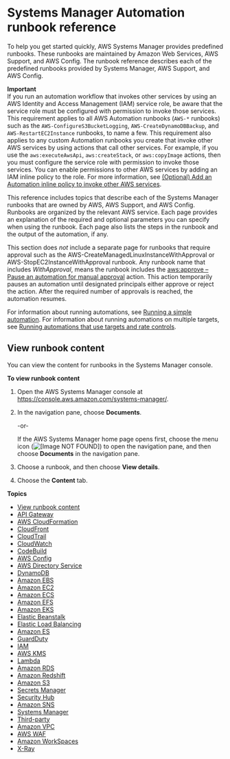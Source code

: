 # Systems Manager Automation runbook reference<a name="automation-documents-reference"></a>

To help you get started quickly, AWS Systems Manager provides predefined runbooks\. These runbooks are maintained by Amazon Web Services, AWS Support, and AWS Config\. The runbook reference describes each of the predefined runbooks provided by Systems Manager, AWS Support, and AWS Config\.

**Important**  
If you run an automation workflow that invokes other services by using an AWS Identity and Access Management \(IAM\) service role, be aware that the service role must be configured with permission to invoke those services\. This requirement applies to all AWS Automation runbooks \(`AWS-*` runbooks\) such as the `AWS-ConfigureS3BucketLogging`, `AWS-CreateDynamoDBBackup`, and `AWS-RestartEC2Instance` runbooks, to name a few\. This requirement also applies to any custom Automation runbooks you create that invoke other AWS services by using actions that call other services\. For example, if you use the `aws:executeAwsApi`, `aws:createStack`, or `aws:copyImage` actions, then you must configure the service role with permission to invoke those services\. You can enable permissions to other AWS services by adding an IAM inline policy to the role\. For more information, see [\(Optional\) Add an Automation inline policy to invoke other AWS services](automation-permissions.md#automation-role-add-inline-policy)\.

This reference includes topics that describe each of the Systems Manager runbooks that are owned by AWS, AWS Support, and AWS Config\. Runbooks are organized by the relevant AWS service\. Each page provides an explanation of the required and optional parameters you can specify when using the runbook\. Each page also lists the steps in the runbook and the output of the automation, if any\. 

This section does *not* include a separate page for runbooks that require approval such as the AWS\-CreateManagedLinuxInstanceWithApproval or AWS\-StopEC2InstanceWithApproval runbook\. Any runbook name that includes *WithApproval*, means the runbook includes the [aws:approve – Pause an automation for manual approval](automation-action-approve.md) action\. This action temporarily pauses an automation until designated principals either approve or reject the action\. After the required number of approvals is reached, the automation resumes\. 

For information about running automations, see [Running a simple automation](automation-working-executing.md)\. For information about running automations on multiple targets, see [Running automations that use targets and rate controls](automation-working-targets-and-rate-controls.md)\.

## View runbook content<a name="view-automation-json"></a>

You can view the content for runbooks in the Systems Manager console\.

**To view runbook content**

1. Open the AWS Systems Manager console at [https://console\.aws\.amazon\.com/systems\-manager/](https://console.aws.amazon.com/systems-manager/)\.

1. In the navigation pane, choose **Documents**\.

   \-or\-

   If the AWS Systems Manager home page opens first, choose the menu icon \(![\[Image NOT FOUND\]](http://docs.aws.amazon.com/systems-manager/latest/userguide/images/menu-icon-small.png)\) to open the navigation pane, and then choose **Documents** in the navigation pane\.

1. Choose a runbook, and then choose **View details**\.

1. Choose the **Content** tab\.

**Topics**
+ [View runbook content](#view-automation-json)
+ [API Gateway](automation-ref-abp.md)
+ [AWS CloudFormation](automation-ref-cfn.md)
+ [CloudFront](automation-ref-cf.md)
+ [CloudTrail](automation-ref-ct.md)
+ [CloudWatch](automation-ref-cw.md)
+ [CodeBuild](automation-ref-acb.md)
+ [AWS Config](automation-ref-cc.md)
+ [AWS Directory Service](automation-ref-ads.md)
+ [DynamoDB](automation-ref-ddb.md)
+ [Amazon EBS](automation-ref-ebs.md)
+ [Amazon EC2](automation-ref-ec2.md)
+ [Amazon ECS](automation-ref-ecs.md)
+ [Amazon EFS](automation-ref-efs.md)
+ [Amazon EKS](automation-ref-eks.md)
+ [Elastic Beanstalk](automation-ref-aeb.md)
+ [Elastic Load Balancing](automation-ref-elb.md)
+ [Amazon ES](automation-ref-es.md)
+ [GuardDuty](automation-ref-gdu.md)
+ [IAM](automation-ref-iam.md)
+ [AWS KMS](automation-ref-kms.md)
+ [Lambda](automation-ref-lam.md)
+ [Amazon RDS](automation-ref-rds.md)
+ [Amazon Redshift](automation-ref-rs.md)
+ [Amazon S3](automation-ref-s3.md)
+ [Secrets Manager](automation-ref-asm.md)
+ [Security Hub](automation-ref-ash.md)
+ [Amazon SNS](automation-ref-sns.md)
+ [Systems Manager](automation-ref-sys.md)
+ [Third\-party](automation-ref-third-party.md)
+ [Amazon VPC](automation-ref-vpc.md)
+ [AWS WAF](automation-ref-waf.md)
+ [Amazon WorkSpaces](automation-ref-wsp.md)
+ [X\-Ray](automation-ref-xray.md)